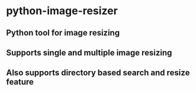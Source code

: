 # python-image-resizer

## Python tool for image resizing
## Supports single and multiple image resizing
## Also supports directory based search and resize feature
